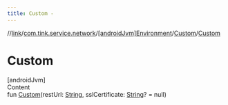 ```yaml
---
title: Custom -
---
```

//[link](../../../index.md)/[com.tink.service.network](../../index.md)/[[androidJvm]Environment](../index.md)/[Custom](index.md)/[Custom](-custom.md)



# Custom  
[androidJvm]  
Content  
fun [Custom](-custom.md)(restUrl: [String](https://kotlinlang.org/api/latest/jvm/stdlib/kotlin/-string/index.html), sslCertificate: [String](https://kotlinlang.org/api/latest/jvm/stdlib/kotlin/-string/index.html)? = null)  



